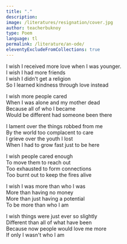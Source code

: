 ```yaml
---
title: "."
description:
image: /literatures/resignation/cover.jpg
author: teacherbuknoy
type: Poem
language: tl
permalink: /literature/an-ode/
eleventyExcludeFromCollections: true
---
```


I wish I received more love when I was younger.<br>
I wish I had more friends<br>
I wish I didn't get a religion<br>
So I learned kindness through love instead

I wish more people cared<br>
When I was alone and my mother dead<br>
Because all of who I became<br>
Would be different had someone been there

I lament over the things robbed from me<br>
By the world too complacent to care<br>
I grieve over the youth I lost<br>
When I had to grow fast just to be here

I wish people cared enough<br>
To move them to reach out<br>
Too exhausted to form connections<br>
Too burnt out to keep the fires alive

I wish I was more than who I was<br>
More than having no money<br>
More than just having a potential<br>
To be more than who I am

I wish things were just ever so slightly<br>
Different than all of what have been<br>
Because now people would love me more<br>
If only I wasn't who I am